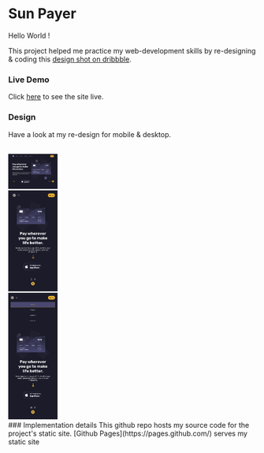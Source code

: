 # Sun Payer

Hello World !

This project helped me practice my web-development skills by re-designing & coding this [design shot on dribbble](https://dribbble.com/shots/15438648/attachments/7208171?mode=media). 

### Live Demo
Click [here](https://deltd3v.github.io/ui_sun_payer/) to see the site live.

### Design
Have a look at my re-design for mobile & desktop.
<!--
![desktop](./assets/SunPayerDesktop.svg)

![mobile](./assets/SunPayerMobile.svg)

![mobile-active-menu](./assets/SunPayerMobile-active-menu.svg)

 -->

<br />

<img src="./assets/SunPayerDesktop.svg"   width="100" alt="desktop design sample">
<br />
<img src="./assets/SunPayerMobile.svg"   width="100" alt="mobile design sample">
<br />
<img src="./assets/SunPayerMobile-active-menu.svg"   width="100" alt="mobile-menu-active design sample">

<br />
### Implementation details
This github repo hosts my source code for the project's static site. [Github Pages](https://pages.github.com/) serves my static site 